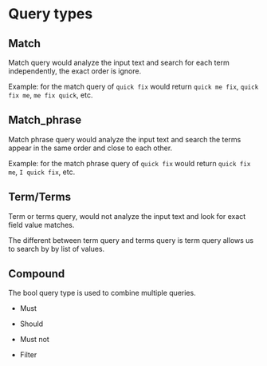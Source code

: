 # Query types

## Match

Match query would analyze the input text and search for each term independently, the exact order is ignore.

Example: for the match query  of `quick fix` would return `quick me fix`, `quick fix me`, `me fix quick`, etc.

## Match_phrase

Match phrase query would analyze the input text and search the terms appear in the same order and close to each other.

Example: for the match phrase query of `quick fix` would return `quick fix me`, `I quick fix`, etc.

## Term/Terms

Term or terms query, would not analyze the input text and look for exact field value matches.

The different between term query and terms query is term query allows us to search by by list of values. 

## Compound

The bool query type is used to combine multiple queries.

* Must

* Should

* Must not

* Filter
